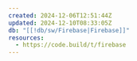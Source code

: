 ```yaml
---
created: 2024-12-06T12:51:44Z
updated: 2024-12-10T08:33:05Z
db: "[[!db/sw/Firebase|Firebase]]"
resources:
  - https://code.build/t/firebase
---
```

